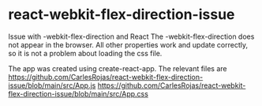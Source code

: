 # react-webkit-flex-direction-issue

Issue with -webkit-flex-direction and React
The -webkit-flex-direction does not appear in the browser.
All other properties work and update correctly, so it is not a problem about loading the css file.


The app was created using create-react-app.
The relevant files are
  https://github.com/CarlesRojas/react-webkit-flex-direction-issue/blob/main/src/App.js
  https://github.com/CarlesRojas/react-webkit-flex-direction-issue/blob/main/src/App.css

